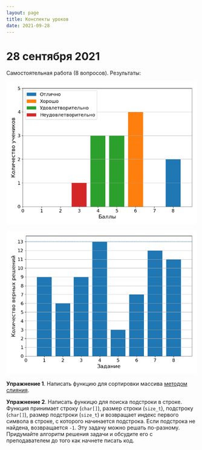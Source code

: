 ```yaml
---
layout: page
title: Конспекты уроков
date: 2021-09-28
---
```


# 28 сентября 2021

Самостоятельная работа (8 вопросов). Результаты:

![](gradehist_2021_09_28.png)

![](tasks_2021_09_28.png)

**Упражнение 1**. Написать функцию для сортировки массива [методом слияния](https://ru.wikipedia.org/wiki/%D0%A1%D0%BE%D1%80%D1%82%D0%B8%D1%80%D0%BE%D0%B2%D0%BA%D0%B0_%D1%81%D0%BB%D0%B8%D1%8F%D0%BD%D0%B8%D0%B5%D0%BC).

**Упражнение 2**. Написать функицю для поиска подстроки в строке. Функция принимает строку (`char[]`), размер строки (`size_t`), подстроку (`char[]`), размер подстроки (`size_t`) и возвращает индекс первого символа в строке, с которого начинается подстрока. Если подстрока не найдена, возвращается `-1`. Эту задачу можно решать по-разному. Придумайте алгоритм решения задачи и обсудите его с преподавателем до того как начнете писать код.
